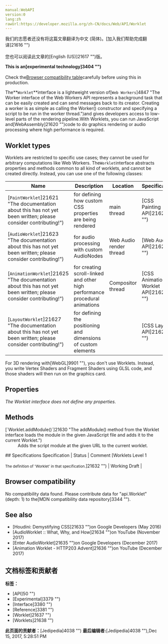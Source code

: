 ```yaml
---
manual:WebAPI
version:0
lang:zh
rawUrl:https://developer.mozilla.org/zh-CN/docs/Web/API/Worklet
---
```




<bdi>我们的志愿者还没有将这篇文章翻译为<bdi>中文 (简体)</bdi>。[加入我们帮助完成翻译]21616 "")<br></br>您也可以阅读此文章的[English (US)]21617 "")版。</bdi>






**This is an[experimental technology]3404 "")**<br></br>Check the[Browser compatibility table](%3318#Browser_compatibility "")carefully before using this in production.





The**`Worklet`**interface is a lightweight version of[`Web Workers`]4847 "The Worker interface of the Web Workers API represents a background task that can be easily created and can send messages back to its creator. Creating a worker is as simple as calling the Worker() constructor and specifying a script to be run in the worker thread.")and gives developers access to low-level parts of the rendering pipeline.With Worklets, you can run JavaScript and[WebAssembly]21620 "")code to do graphics rendering or audio processing where high performance is required.


## Worklet types<a name="Worklet_types"></a>


Worklets are restricted to specific use cases; they cannot be used for arbitrary computations like Web Workers. The`Worklet`interface abstracts properties and methods common to all kind of worklets, and cannot be created directly. Instead, you can use one of the following classes:

Name | Description | Location | Specification 
 ---  |  ---  |  ---  |  ---  | 
[`PaintWorklet`]21621 "The documentation about this has not yet been written; please consider contributing!") | for defining how custom CSS properties are being rendered | main thread | [CSS Painting API]21622 "") 
[`AudioWorklet`]21623 "The documentation about this has not yet been written; please consider contributing!") | for audio processing with custom AudioNodes | Web Audio render thread | [Web Audio API]21624 "") 
[`AnimationWorklet`]21625 "The documentation about this has not yet been written; please consider contributing!") | for creating scroll-linked and other high performance procedural animations | Compositor thread | [CSS Animation Worklet API]21626 "") 
[`LayoutWorklet`]21627 "The documentation about this has not yet been written; please consider contributing!") | for defining the positioning and dimensions of custom elements |  | [CSS Layout API]21628 "") 



For 3D rendering with[WebGL]9901 ""), you don&#39;t use Worklets. Instead, you write Vertex Shaders and Fragment Shaders using GLSL code, and those shaders will then run on the graphics card.


## Properties<a name="Properties"></a>


<em>The Worklet interface does not define any properties.</em>


## Methods<a name="Methods"></a>
<dl><dt id=''>[`Worklet.addModule()`]21630 "The addModule() method from the Worklet interface loads the module in the given JavaScript file and adds it to the current Worklet.")<i></i></dt><dd>Adds the script module at the given URL to the current worklet.</dd></dl>
## Specifications<a name="Specifications"></a>
Specification | Status | Comment 
[Worklets Level 1<br></br><small>The definition of &#39;Worklet&#39; in that specification.</small>]21632 "") | Working Draft |  


## Browser compatibility<a name="Browser_compatibility"></a>


No compatibility data found. Please contribute data for &quot;api.Worklet&quot; (depth: 1) to the[MDN compatibility data repository]3344 "").



## See also<a name="See_also"></a>

* [Houdini: Demystifying CSS]21633 "")on Google Developers (May 2016)
* [AudioWorklet :: What, Why, and How]21634 "")on YouTube (November 2017)
* [Enter AudioWorklet]21635 "")on Google Developers (December 2017)
* [Animation Worklet - HTTP203 Advent]21636 "")on YouTube (December 2017)



## 文档标签和贡献者
**标签：**
* [API]50 "")
* [Experimental]3379 "")
* [Interface]3380 "")
* [Reference]3381 "")
* [Worklet]21637 "")
* [Worklets]21638 "")

**此页面的贡献者：**[Jedipedia]4038 "")
**最后编辑者:**[Jedipedia]4038 ""),<time>Dec 15, 2017, 5:28:51 PM</time>


